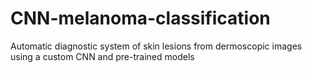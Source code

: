 # CNN-melanoma-classification
Automatic diagnostic system of skin lesions from dermoscopic images using a custom CNN and pre-trained models
